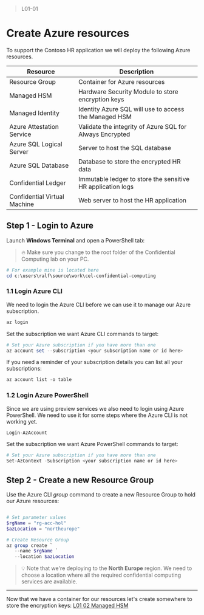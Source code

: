 > L01-01

# Create Azure resources

To support the Contoso HR application we will deploy the following Azure resources.

| Resource | Description |
| -- | -- |
| Resource Group | Container for Azure resources |
| Managed HSM | Hardware Security Module to store encryption keys |
| Managed Identity | Identity Azure SQL will use to access the Managed HSM |
| Azure Attestation Service | Validate the integrity of Azure SQL for Always Encrypted |
| Azure SQL Logical Server | Server to host the SQL database |
| Azure SQL Database | Database to store the encrypted HR data |
| Confidential Ledger | Immutable ledger to store the sensitive HR application logs |
| Confidential Virtual Machine | Web server to host the HR application |

## Step 1 - Login to Azure

Launch **Windows Terminal** and open a PowerShell tab:

> 🔥 Make sure you change to the root folder of the Confidential Computing lab on your PC.

```Powershell
# For example mine is located here
cd c:\users\ralf\source\work\cel-confidential-computing
```
### 1.1 Login Azure CLI

We need to login the Azure CLI before we can use it to manage our Azure subscription.

```powershell
az login
```

Set the subscription we want Azure CLI commands to target:

```powershell
# Set your Azure subscription if you have more than one
az account set --subscription <your subscription name or id here>
```

If you need a reminder of your subscription details you can list all your subscriptions:

```powershell
az account list -o table
```

### 1.2 Login Azure PowerShell

Since we are using preview services we also need to login using Azure PowerShell. We need to use it for some steps where the Azure CLI is not working yet.

```Powershell
Login-AzAccount
```
Set the subscription we want Azure PowerShell commands to target:

```Powershell
# Set your Azure subscription if you have more than one
Set-AzContext -Subscription <your subscription name or id here>
```

## Step 2 - Create a new Resource Group

Use the Azure CLI *group* command to create a new Resource Group to hold our Azure resources:

```powershell

# Set parameter values
$rgName = "rg-acc-hol"
$azLocation = "northeurope"

# Create Resource Group
az group create `
   --name $rgName `
   --location $azLocation
```

> 💡 Note that we're deploying to the **North Europe** region. We need to choose a location where all the required confidential computing services are available.

---

Now that we have a container for our resources let's create somewhere to store the encryption keys: [L01 02 Managed HSM](./L01-02-CreateManagedHsm.md)